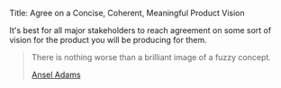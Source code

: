 Title: Agree on a Concise, Coherent, Meaningful Product Vision

It's best for all major stakeholders to reach agreement on some sort of vision for the product you will be producing for them.

<blockquote>
<p>
  There is nothing worse than a brilliant image of a fuzzy concept.
</p>

<footer>
  <a href="http://en.wikipedia.org/wiki/Ansel_Adams">Ansel Adams</a>
</footer>
</blockquote>


